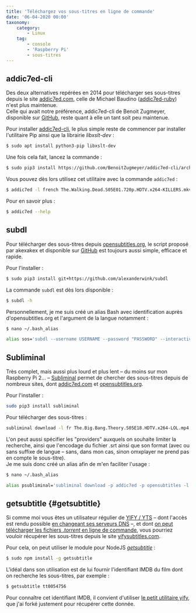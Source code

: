 ```yaml
---
title: 'Téléchargez vos sous-titres en ligne de commande'
date: '06-04-2020 00:00'
taxonomy:
    category:
        - Linux
    tag:
        - console
        - 'Raspberry Pi'
        - sous-titres
---
```


## addic7ed-cli

Des deux alternatives repérées en 2014 pour télécharger ses sous-titres depuis le site [addic7ed.com](http://www.addic7ed.com/), celle de Michael Baudino ([addic7ed-ruby](https://github.com/michaelbaudino/addic7ed-ruby)) n'est plus maintenue.      
Celle qui avait notre préférence, addic7ed-cli de Benoit Zugmeyer, disponible sur [GitHub](https://github.com/BenoitZugmeyer/addic7ed-cli), reste quant à elle un tant soit peu maintenue. 

Pour installer [addic7ed-cli](https://github.com/BenoitZugmeyer/addic7ed-cli), le plus simple reste de commencer par installer l'utilitaire Pip ainsi que la librairie _libxslt-dev_&nbsp;:

```bash
$ sudo apt install python3-pip libxslt-dev
```

Une fois cela fait, lancez la commande&nbsp;:

```bash
$ sudo pip3 install https://github.com/BenoitZugmeyer/addic7ed-cli/archive/master.zip
```

Vous pouvez dès lors utilisez cet utilitaire avec la commande `addic7ed`&nbsp;:

```bash
$ addic7ed -l french The.Walking.Dead.S05E01.720p.HDTV.x264-KILLERS.mkv
```

Pour en savoir plus&nbsp;:

```bash
$ addic7ed --help
```

## subdl

Pour télécharger des sous-titres depuis [opensubtitles.org](http://www.opensubtitles.org), le script proposé par akexakex et disponible sur [GitHub](https://github.com/akexakex/subdl) est toujours aussi simple, efficace et rapide.

Pour l'installer&nbsp;:

```bash
$ sudo pip3 install git+https://github.com/alexanderwink/subdl
```

La commande `subdl` est dès lors disponible&nbsp;:
```bash
$ subdl -h
```

Personnellement, je me suis créé un alias Bash avec identification auprès d'opensubtitles.org et l'argument de la langue notamment&nbsp;:

```bash
$ nano ~/.bash_alias
```

```bash
alias sos='subdl --username USERNAME --password "PASSWORD" --interactive --lang=fre'
```

## Subliminal

Très complet, mais aussi plus lourd et plus lent &ndash; du moins sur mon Raspberry Pi 2... &ndash; [Subliminal](https://github.com/Diaoul/subliminal)  permet de chercher des sous-titres depuis de nombreux sites, dont [addic7ed.com](http://www.addic7ed.com/) et [opensubtitles.org](http://www.opensubtitles.org).

Pour l'installer&nbsp;:

```bash
sudo pip3 install subliminal
```

<!--
Par contre, cette version est désormais particulièrement ancienne&nbsp;; en cas de besoin, on peut se reporter sur la version de développement (non testée)&nbsp;:

```bash
$ sudo pip3 install git+https://github.com/Diaoul/subliminal@develop
```
-->

Pour télécharger des sous-titres&nbsp;:

```bash
subliminal download -l fr The.Big.Bang.Theory.S05E18.HDTV.x264-LOL.mp4
```

L'on peut aussi spécifier les "providers" auxquels on souhaite limiter la recherche, ainsi que l'encodage du fichier .srt ainsi que son format (avec ou sans suffixe de langue &ndash; sans, dans mon cas, sinon omxplayer ne prend pas en compte le sous-titre).      
Je me suis donc créé un alias afin de m'en faciliter l'usage&nbsp;:

```bash
$ nano ~/.bash_alias
```

```bash
alias psubliminal='subliminal download -p addic7ed -p opensubtitles -l fr -e UTF-8 -s'
```

## getsubtitle {#getsubtitle}

Si comme moi vous êtes un utilisateur régulier de [YIFY / YTS](https://yts.mx/) &ndash;&nbsp;dont l'accès est rendu possible [en changeant ses serveurs DNS](/blog/changer-ses-dns-sous-raspbian-buster)&nbsp;&ndash;, et dont [on peut télécharger les fichiers _.torrent_ en ligne de commande](/blog/yify_yts_command_line), vous pourriez vouloir récupérer les sous-titres depuis le site [yifysubtitles.com](https://www.yifysubtitles.com/).

Pour cela, on peut utiliser le module pour NodeJS [_getsubtitle_](https://www.npmjs.com/package/getsubtitle)&nbsp;:

```bash
$ sudo npm install -g getsubtitle
```

L'idéal dans son utilisation est de lui fournir l'identifiant IMDB du film dont on recherche les sous-titres, par exemple&nbsp;:

```bash
$ getsubtitle tt0054756
```

Pour connaître cet identifiant IMDB, il convient d'utiliser [le petit utilitaire yify](/blog/yify_yts_command_line), que j'ai forké justement pour récupérer cette donnée.